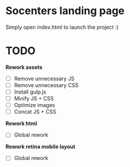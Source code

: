 Socenters landing page
======================

Simply open index.html to launch the project :)

TODO
====
**Rework assets**
- [ ] Remove unnecessary JS
- [ ] Remove unnecessary CSS
- [ ] Install gulp.js
- [ ] Minify JS + CSS
- [ ] Optimize images
- [ ] Concat JS + CSS

**Rework html**
- [ ] Global rework

**Rework retina mobile layout**
- [ ] Global rework
